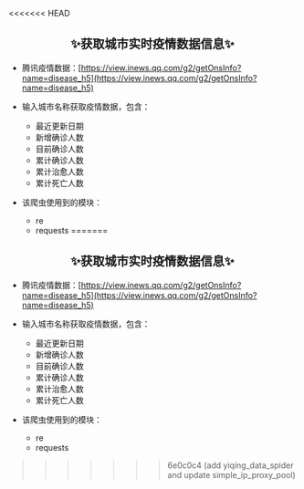 <<<<<<< HEAD
## <center>✨获取城市实时疫情数据信息✨</center>
 - 腾讯疫情数据：[https://view.inews.qq.com/g2/getOnsInfo?name=disease_h5](https://view.inews.qq.com/g2/getOnsInfo?name=disease_h5)

 - 输入城市名称获取疫情数据，包含：
    - 最近更新日期
    - 新增确诊人数
    - 目前确诊人数
    - 累计确诊人数
    - 累计治愈人数
    - 累计死亡人数
 - 该爬虫使用到的模块：
	 - re
	 - requests
=======
## <center>✨获取城市实时疫情数据信息✨</center>
 - 腾讯疫情数据：[https://view.inews.qq.com/g2/getOnsInfo?name=disease_h5](https://view.inews.qq.com/g2/getOnsInfo?name=disease_h5)

 - 输入城市名称获取疫情数据，包含：
    - 最近更新日期
    - 新增确诊人数
    - 目前确诊人数
    - 累计确诊人数
    - 累计治愈人数
    - 累计死亡人数
 - 该爬虫使用到的模块：
	 - re
	 - requests
>>>>>>> 6e0c0c4 (add yiqing_data_spider and update simple_ip_proxy_pool)
